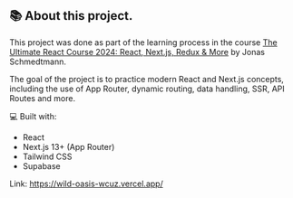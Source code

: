 ## 📚 About this project.

This project was done as part of the learning process in the course [The Ultimate React Course 2024: React, Next.js, Redux & More](https://www.udemy.com/course/the-ultimate-react-course/) by Jonas Schmedtmann.

The goal of the project is to practice modern React and Next.js concepts, including the use of App Router, dynamic routing, data handling, SSR, API Routes and more.

💻 Built with:
- React
- Next.js 13+ (App Router)
- Tailwind CSS
- Supabase 

Link: 
https://wild-oasis-wcuz.vercel.app/

